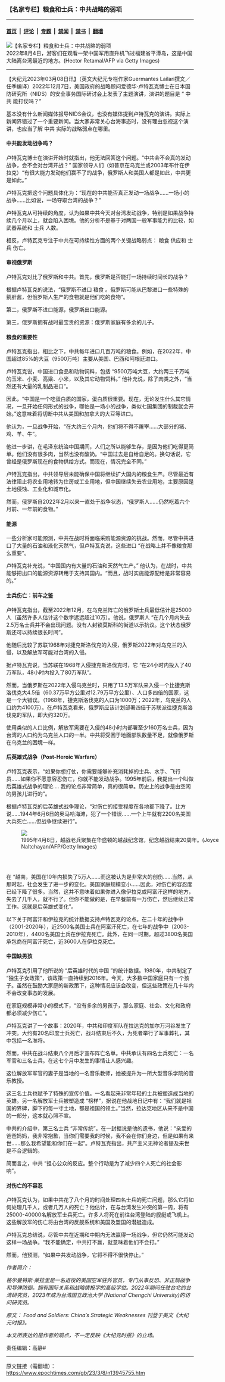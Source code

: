 ### 【名家专栏】粮食和士兵：中共战略的弱项

---

#### [首页](../../../..?n13945755) &nbsp;|&nbsp; [评论](../../../../../epoch-comment?n13945755) &nbsp;|&nbsp; [专题](../../../../../epoch-special?n13945755) &nbsp;|&nbsp; [禁闻](../../../../../epoch-news?n13945755) &nbsp;|&nbsp; [禁书](../../../../../books?n13945755) &nbsp;|&nbsp; [翻墙](https://github.com/gfw-breaker/nogfw/blob/master/README.md?n13945755)


<div><img alt="【名家专栏】粮食和士兵：中共战略的弱项" class="attachment-djy_600_400 size-djy_600_400 wp-post-image" src="https://i.epochtimes.com/assets/uploads/2023/03/id13945769-GettyImages-1242294693-700x420-600x400.jpg"/>
<div class="caption">
 2022年8月4日，游客们在观看一架中国军用直升机飞过福建省平潭岛，这是中国大陆离台湾最近的地方。(Hector Retamal/AFP via Getty Images)
</div></div><hr/><div class="post_content" id="artbody" itemprop="articleBody">
 <!-- article content begin -->
 <p>
  【大纪元2023年03月08日讯】（英文大纪元专栏作家Guermantes Lailari撰文／任季编译）2022年12月7日，美国政府的战略顾问爱德华‧卢特瓦克博士在日本国防研究所（NIDS）的安全事务国际研讨会上发表了主题演讲，演讲的题目是 “
  <ok href="https://www.epochtimes.com/gb/tag/%E4%B8%AD%E5%85%B1.html">
   中共
  </ok>
  能打仗吗？”
 </p>
 <p>
  基本没有什么新闻媒体报导NIDS会议，也没有媒体提到卢特瓦克的演讲。实际上新闻界错过了一个重要新闻。当大家非常关心台海事态时，没有理由忽视这个演讲，也应当了解
  <ok href="https://www.epochtimes.com/gb/tag/%E4%B8%AD%E5%85%B1.html">
   中共
  </ok>
  实际的战略弱点在哪里。
 </p>
 <h4>
  中共能发动战争吗？
 </h4>
 <p>
  卢特瓦克博士在演讲开始时就指出，他无法回答这个问题。“中共会不会真的发动战争，会不会对台湾开战？” 国家领导人们（如普京在乌克兰或2003年布什在伊拉克）“有很大能力发动他们赢不了的战争，俄罗斯人和美国人都是如此，中共更是如此。”
 </p>
 <p>
  卢特瓦克把这个问题具体化为：“现在的中共能否真正发动一场战争……一场小的战争……比如说，一场夺取台湾的战争？”
 </p>
 <p>
  卢特瓦克从可持续的角度，认为如果中共今天对台湾发动战争，特别是如果战争持续几个月以上，就会陷入困境。他的分析不是基于对两国一般军事能力的比较，如武器系统和
  <ok href="https://www.epochtimes.com/gb/tag/%E5%A3%AB%E5%85%B5.html">
   士兵
  </ok>
  人数。
 </p>
 <p>
  相反，卢特瓦克专注于中共在可持续性方面的两个关键战略弱点：
  <ok href="https://www.epochtimes.com/gb/tag/%E7%B2%AE%E9%A3%9F.html">
   粮食
  </ok>
  供应和
  <ok href="https://www.epochtimes.com/gb/tag/%E5%A3%AB%E5%85%B5.html">
   士兵
  </ok>
  伤亡。
 </p>
 <h4>
  审视俄罗斯
 </h4>
 <p>
  卢特瓦克对比了俄罗斯和中共。首先，俄罗斯是否能打一场持续时间长的战争？
 </p>
 <p>
  根据卢特瓦克的说法，“俄罗斯不进口
  <ok href="https://www.epochtimes.com/gb/tag/%E7%B2%AE%E9%A3%9F.html">
   粮食
  </ok>
  。俄罗斯可能从巴黎进口一些特殊的鹅肝酱，但俄罗斯人生产的食物就是他们吃的食物”。
 </p>
 <p>
  第二，俄罗斯不进口能源，俄罗斯出口能源。
 </p>
 <p>
  第三，俄罗斯拥有战时最宝贵的资源：俄罗斯家庭有多余的儿子。
 </p>
 <h4>
  粮食的重要性
 </h4>
 <p>
  卢特瓦克指出，相比之下，中共每年进口几百万吨的粮食。例如，在2022年，中国超过85%的大豆（9500万吨）主要从美国、巴西和阿根廷进口。
 </p>
 <p>
  卢特瓦克说，中国进口食品和动物饲料，包括 “9500万吨大豆，大约两三千万吨的玉米、小麦、高粱、小米，以及其它动物饲料。” 他补充说，除了肉类之外，“当然还有大量的乳制品进口”。
 </p>
 <p>
  因此，“中国是一个吃蛋白质的国家，蛋白质很重要。现在，无论发生什么其它情况，一旦开始任何形式的战争，哪怕是一场小的战争，类似七国集团的制裁就会开始。”这意味着将切断中共从美国和加拿大的大豆等进口。
 </p>
 <p>
  他认为，一旦战争开始，“在大约三个月内，他们将不得不屠宰……大部分的猪、鸡、羊、牛”。
 </p>
 <p>
  他进一步讲，在毛泽东统治中国期间，人们之所以能够生存，是因为他们吃得更简单。他们没有很多肉，当然也没有酸奶。“中国过去是自给自足的。换句话说，它曾经是俄罗斯现在的食物供给方式。而现在，情况完全不同。”
 </p>
 <p>
  卢特瓦克指出，中共领导层未能确保中国将继续扩大国内的粮食生产。尽管最近有法律阻止将农业用地转为住房或工业用地，但中国继续失去农业用地，主要原因是土地侵蚀、工业化和城市化。
 </p>
 <p>
  然而，俄罗斯自2022年2月以来一直处于战争状态，“俄罗斯人……仍然吃着六个月前、一年前的食物。”
 </p>
 <h4>
  能源
 </h4>
 <p>
  一些分析家可能预测，中共在战时将面临采购能源资源的挑战。然而，尽管中共进口了大量的石油和液化天然气，但卢特瓦克说，这些进口 “在战略上并不像粮食那么重要”。
 </p>
 <p>
  卢特瓦克补充说，“中国国内有大量的石油和天然气生产。” 他认为，在战时，中共能够把出口的能源资源转用于支持其国内。“而且，战时实施能源配给是非常容易的。”
 </p>
 <h4>
  士兵伤亡：前车之鉴
 </h4>
 <p>
  卢特瓦克指出，截至2022年12月，在乌克兰阵亡的俄罗斯士兵最低估计是25000人（虽然许多人估计这个数字远远超过10万）。他说，俄罗斯人 “在几个月内失去2.5万名士兵并不会出现问题。没有人封锁莫斯科的街道以示抗议。这个状态俄罗斯还可以持续很长时间”。
 </p>
 <p>
  他随后比较了苏联1968年对捷克斯洛伐克的入侵，俄罗斯2022年对乌克兰的入侵，以及解放军可能对台湾的入侵。
 </p>
 <p>
  据卢特瓦克说，当苏联在1968年入侵捷克斯洛伐克时，它 “在24小时内投入了40万军队，48小时内投入了80万军队”。
 </p>
 <p>
  然而，当俄罗斯在2022年入侵乌克兰时，只用了13.5万军队来入侵一个比捷克斯洛伐克大4.5倍（60.37万平方公里对12.79万平方公里）、人口多四倍的国家，这是一个大错误。（1968年，捷克斯洛伐克的人口为1000万；2022年，乌克兰的人口约为4100万）。在卢特瓦克看来，俄罗斯应该计划部署四倍于苏联派往捷克斯洛伐克的军队，即大约320万。
 </p>
 <p>
  使用类似的人口比例，解放军需要在入侵的48小时内部署至少160万名士兵，因为台湾的人口约为乌克兰人口的一半。中共将受困于地面部队数量不足，就像俄罗斯在乌克兰的困境一样。
 </p>
 <h4>
  后英雄式战争（Post-Heroic Warfare）
 </h4>
 <p>
  卢特瓦克表示，“如果你想打仗，你需要能够补充消耗掉的士兵、水手、飞行员……如果你不愿意容忍伤亡，你就不能发动战争。1995年前后，我提出一个叫做后英雄式战争的理论…. 我的论点非常简单，真的很简单。历史上的战争是由空闲的男孩儿进行的”。
 </p>
 <p>
  根据卢特瓦克的后英雄式战争理论，“对伤亡的接受程度在各地都下降了。比方说……1944年6月6日的奥马哈海滩，犯了一个错误……一个上午就有2200名美国大兵死亡……但战争继续进行”。
 </p>
 <figure class="wp-caption aligncenter" style="width: 599px">
  <ok href=" https://img.theepochtimes.com/assets/uploads/2019/03/30/ET7-600x405.jpg " rel="noreferrer noopener" target="_blank">
   <img class="" src="https://img.theepochtimes.com/assets/uploads/2019/03/30/ET7-600x405.jpg "/>
  </ok>
  <br/><figcaption class="wp-caption-text">
   1995年4月8日，越战老兵聚集在华盛顿的越战纪念馆，纪念越战结束20周年。(Joyce Naltchayan/AFP/Getty Images)
  </figcaption><br/>
 </figure><br/>
 <p>
  在 “越南，美国在10年内损失了5万人……而这被认为是非常大的创伤……当然，从那时起，社会发生了进一步的变化。美国家庭规模变小……因此，对伤亡的容忍度已经下降了很多。当然，这并不意味着如果你进入像伊拉克或阿富汗这样的地方，失去了几千人，就不行了。但你不能做的是，在早餐前有一万伤亡，然后继续正常工作。这就是后英雄式变化”。
 </p>
 <p>
  以下关于阿富汗和伊拉克的统计数据支持卢特瓦克的论点。在二十年的战争中（2001-2020年），近2500名美国士兵在阿富汗死亡，在七年的战争中（2003-2010年），4400名美国士兵在伊拉克死亡。此外，在同一时期，超过3800名美国承包商在阿富汗死亡，近3600人在伊拉克死亡。
 </p>
 <h4>
  中国缺男孩
 </h4>
 <p>
  卢特瓦克引用了他所说的 “后英雄时代的中国 ”的统计数据。1980年，中共制定了 “独生子女政策”，该政策一直持续到2016年。今天，大多数中国家庭只有一个孩子。虽然在鼓励大家庭的新政策下，这种情况应该会改变，但这些政策在几十年内不会改变事态的发展。
 </p>
 <p>
  在家庭规模非常小的模式下，“没有多余的男孩子，那么家庭、社会、文化和政府都必须减少伤亡”。
 </p>
 <p>
  卢特瓦克讲了一个故事：2020年，中共和印度军队在拉达克的加尔万河谷发生了冲突。大约有20名印度士兵死亡，战斗结束后不久，为死者举行了军事葬礼，其中包括一名准将。
 </p>
 <p>
  然而，中共在战斗结束八个月后才宣布阵亡名单。中共承认有四名士兵死亡：一名军官和三名士兵。在这七个月中发生的事情让人感兴趣。
 </p>
 <p>
  这位解放军军官的妻子是当地的一名音乐教师，她被提升为一所大型音乐学院的音乐教授。
 </p>
 <p>
  这三名士兵也赋予了特殊的宣传价值。一名看起来非常年轻的士兵被塑造成当地的英雄。另一名解放军士兵被塑造成 “榜样”，据说在他战地日记中有：“我们就是祖国的界碑，脚下的每一寸土地，都是祖国的领土。”当然，拉达克地区从来不是中国的一部分，这本就心照不宣。
 </p>
 <p>
  中共的介绍中，第三名士兵 “非常传统”。在一封据说是他的遗书，他说：“亲爱的爸爸妈妈，我非常抱歉，当你们需要我的时候，我不会在你们身边，但是如果有来世……那么我希望能和你们在一起”。卢特瓦克指出，共产主义无神论者提及来世是不合逻辑的。
 </p>
 <p>
  简而言之，中共 “担心公众的反应。整个行动是为了减少四个人死亡的社会影响”。
 </p>
 <h4>
  对伤亡的不容忍
 </h4>
 <p>
  卢特瓦克认为，如果中共花了八个月的时间处理四名士兵的死亡问题，那么它将如何处理几千人，或者几万人的死亡？他估计，在与台湾发生冲突的第一周，将有25000-40000名解放军士兵死亡。许多人将死在前往台湾登陆的舰艇或飞机上。这些解放军的伤亡将由台湾的反舰系统和美国及盟国的潜艇造成。
 </p>
 <p>
  卢特瓦克总结说，尽管中共在近期和中期内无法赢得一场战争，但它仍然可能发动这样一场战争。“我不能确定，中共打不赢，就意味着他们不会打。”
 </p>
 <p>
  然而，他预测，“如果中共发动战争，它将不得不很快停止。”
 </p>
 <p>
  <em>
   作者简介：
  </em>
 </p>
 <p>
  <em>
   格尔曼特斯‧莱拉里是一名退役的美国空军驻外官员，专门从事反恐、非正规战争和导弹防御。拥有国际关系和战略情报学的高级学位。2022年期间任驻台北的台湾研究员，2023年成为台湾国立政治大学 (National Chengchi University)的访问研究员。
  </em>
 </p>
 <p>
  <em>
   原文：
   <ok href="https://www.theepochtimes.com/food-and-soldiers-chinas-strategic-weaknesses_5087035.html">
    Food and Soldiers: China’s Strategic Weaknesses
   </ok>
   刊登于英文《大纪元时报》。
  </em>
 </p>
 <p>
  <em>
   本文所表达的是作者的观点，不一定反映《大纪元时报》的立场。
  </em>
 </p>
 <p>
  责任编辑：高静#
 </p>
 <!-- article content end -->
 <div id="below_article_ad">
 </div>
</div>


---

原文链接（需翻墙）：https://www.epochtimes.com/gb/23/3/8/n13945755.htm